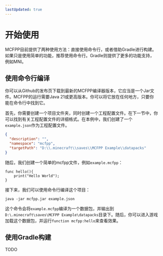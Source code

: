 ```yaml
---
lastUpdated: true
---
```


# 开始使用

MCFPP目前提供了两种使用方法：直接使用命令行，或者借助Gradle进行构建。如果只是使用简单的功能，推荐使用命令行。Gradle则提供了更多的功能支持，例如MNI。

## 使用命令行编译

你可以从Github的发布页下载到最新的MCFPP编译器版本，它应当是一个Jar文件。MCFPP的运行需要Java 21或更高版本。你可以将它放在任何地方，只要你能在命令行中找到它。

首先，你需要创建一个项目文件夹，同时创建一个工程配置文件。在下一节中，你可以找到有关工程配置文件的详细格式。在本例中，我们创建了一个`example.json`作为工程配置文件。

```json
{
  "description": "",
  "namespace": "mcfpp",
  "targetPath": "D:\\.minecraft\\saves\\MCFPP Example\\datapacks"
}
```

随后，我们创建一个简单的mcfpp文件，例如`example.mcfpp`：

```mcfpp
func hello(){
    print("Hello World");
}
```

接下来，我们可以使用命令行编译这个项目：

```shell
java -jar mcfpp.jar example.json
```

这个命令会将`example.mcfpp`编译为一个数据包，并输出到`D:\.minecraft\saves\MCFPP Example\datapacks`目录下。随后，你可以进入游戏加载这个数据包，并运行`function mcfpp:hello`来查看效果。

## 使用Gradle构建

TODO

